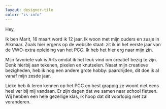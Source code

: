 ```yaml
---
layout: designer-tile
color: "is-info"
---
```

Hey,

Ik ben Marit, 16 maart word ik 12 jaar. Ik woon met mijn ouders en zusje in Alkmaar. Zoals hier ergens op de website staat: zit ik in het eerste jaar van de VWO-extra opleiding van het PCC. Ik heb het hier erg naar mijn zin. 

Mijn favoriete vak is Arts omdat ik het leuk vind om creatief bezig te zijn. Denk hierbij aan tekenen, pixelen en knutselen. Naast mijn creatieve bezigheden, heb ik nog een andere grote hobby: paardrijden, dit doe ik al vanaf mijn zesde jaar. 

Lieke heb ik leren kennen op het PCC en best grappig ze woont niet eens heel ver bij mij vandaan. Er zijn dagen dat we samen naar school fietsen. Wij hebben een hele gezellige klas, ik hoop dat dit voorlopig niet zal veranderen.
